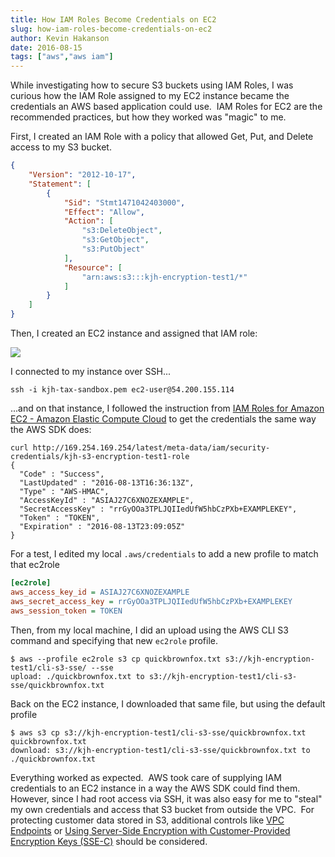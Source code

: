 ```yaml
---
title: How IAM Roles Become Credentials on EC2
slug: how-iam-roles-become-credentials-on-ec2
author: Kevin Hakanson
date: 2016-08-15
tags: ["aws","aws iam"]
---
```

While investigating how to secure S3 buckets using IAM Roles, I was curious how the IAM Role assigned to my EC2 instance became the credentials an AWS based application could use.  IAM Roles for EC2 are the recommended practices, but how they worked was "magic" to me.

First, I created an IAM Role with a policy that allowed Get, Put, and Delete access to my S3 bucket.

```json
{  
    "Version": "2012-10-17",  
    "Statement": [  
        {  
            "Sid": "Stmt1471042403000",  
            "Effect": "Allow",  
            "Action": [  
                "s3:DeleteObject",  
                "s3:GetObject",  
                "s3:PutObject"  
            ],  
            "Resource": [  
                "arn:aws:s3:::kjh-encryption-test1/*"  
            ]  
        }  
    ]  
}  
```

Then, I created an EC2 instance and assigned that IAM role:

[![](images/pastedImage_2.png)](images/pastedImage_2.png)

I connected to my instance over SSH...

```console
ssh -i kjh-tax-sandbox.pem ec2-user@54.200.155.114
```

...and on that instance, I followed the instruction from [IAM Roles for Amazon EC2 - Amazon Elastic Compute Cloud](http://docs.aws.amazon.com/AWSEC2/latest/UserGuide/iam-roles-for-amazon-ec2.html#instance-metadata-security-credentials) to get the credentials the same way the AWS SDK does:

```console
curl http://169.254.169.254/latest/meta-data/iam/security-credentials/kjh-s3-encryption-test1-role  
{  
  "Code" : "Success",  
  "LastUpdated" : "2016-08-13T16:36:13Z",  
  "Type" : "AWS-HMAC",  
  "AccessKeyId" : "ASIAJ27C6XNOZEXAMPLE",  
  "SecretAccessKey" : "rrGyOOa3TPLJQIIedUfW5hbCzPXb+EXAMPLEKEY",  
  "Token" : "TOKEN",  
  "Expiration" : "2016-08-13T23:09:05Z"  
}  
```

For a test, I edited my local `.aws/credentials` to add a new profile to match that ec2role

```ini
[ec2role]  
aws_access_key_id = ASIAJ27C6XNOZEXAMPLE  
aws_secret_access_key = rrGyOOa3TPLJQIIedUfW5hbCzPXb+EXAMPLEKEY  
aws_session_token = TOKEN
```

Then, from my local machine, I did an upload using the AWS CLI S3 command and specifying that new `ec2role` profile.

```console
$ aws --profile ec2role s3 cp quickbrownfox.txt s3://kjh-encryption-test1/cli-s3-sse/ --sse  
upload: ./quickbrownfox.txt to s3://kjh-encryption-test1/cli-s3-sse/quickbrownfox.txt
```

Back on the EC2 instance, I downloaded that same file, but using the default profile

```console
$ aws s3 cp s3://kjh-encryption-test1/cli-s3-sse/quickbrownfox.txt quickbrownfox.txt  
download: s3://kjh-encryption-test1/cli-s3-sse/quickbrownfox.txt to ./quickbrownfox.txt  
```

Everything worked as expected.  AWS took care of supplying IAM credentials to an EC2 instance in a way the AWS SDK could find them.  However, since I had root access via SSH, it was also easy for me to "steal" my own credentials and access that S3 bucket from outside the VPC.  For protecting customer data stored in S3, additional controls like [VPC Endpoints](http://docs.aws.amazon.com/AmazonVPC/latest/UserGuide/vpc-endpoints.html) or [Using Server-Side Encryption with Customer-Provided Encryption Keys (SSE-C)](https://docs.aws.amazon.com/AmazonS3/latest/dev/ServerSideEncryptionCustomerKeys.html) should be considered.